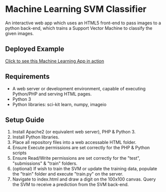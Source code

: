 # Machine Learning SVM Classifier
An interactive web app which uses an HTML5 front-end to pass images to a python back-end, which trains a Support Vector Machine to classify the given images.

## Deployed Example
<a href="https://theoryofgravity.ca/draw/" target="_blank">Click to see this Machine Learning App in action</a>

## Requirements
* A web server or development environment, capable of executing Python/PHP and serving HTML pages.
* Python 3
* Python libraries: sci-kit learn, numpy, imageio

## Setup Guide
1. Install Apache2 (or equivalent web server), PHP & Python 3.
2. Install Python libraries.
3. Place all repository files into a web accessable HTML folder.
4. Ensure Execute permissions are set correctly for the PHP & Python scripts
5. Ensure Read/Write permissions are set correctly for the "test", "submissions" & "train" folders.
6. (optional) If wish to train the SVM or update the training data, populate the "train" folder and execute "train.py" on the server.
7. Navigate to index.html and draw a digit on the 100x100 canvas. Query the SVM to receive a prediction from the SVM back-end.


